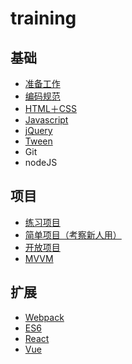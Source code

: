 # training
## 基础

- [准备工作](https://github.com/fpg-wx/training/blob/master/doc/prepare.md)
- [编码规范](https://github.com/fpg-wx/training/blob/master/doc/coding-specification.md)
- [HTML＋CSS](https://github.com/fpg-wx/training/blob/master/doc/html-css.md)
- [Javascript](https://github.com/fpg-wx/training/blob/master/doc/javascript.md)
- [jQuery](https://github.com/fpg-wx/training/blob/master/doc/jquery.md)
- [Tween](https://github.com/fpg-wx/training/blob/master/doc/tween.md)
- Git
- nodeJS




## 项目

- [练习项目](https://github.com/fpg-wx/training/blob/master/doc/exercise.md)
- [简单项目（考察新人用）](https://github.com/fpg-wx/training/blob/master/doc/simple-exercise.md)
- [开放项目](https://github.com/fpg-wx/training/blob/master/doc/creative.md)
- [MVVM](https://github.com/fpg-wx/training/blob/master/doc/mvvm-exercise.md)




## 扩展

- [Webpack](https://github.com/fpg-wx/training/blob/master/doc/webpack.md)
- [ES6](https://github.com/fpg-wx/training/blob/master/doc/es6.md)
- [React](https://github.com/fpg-wx/training/blob/master/doc/react.md)
- [Vue](https://github.com/fpg-wx/training/blob/master/doc/vue.md)

